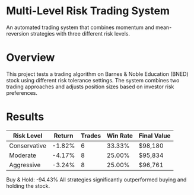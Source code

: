 # Multi-Level Risk Trading System
An automated trading system that combines momentum and mean-reversion strategies with three different risk levels.
# Overview
This project tests a trading algorithm on Barnes & Noble Education (BNED) stock using different risk tolerance settings. The system combines two trading approaches and adjusts position sizes based on investor risk preferences.
# Results

| Risk Level | Return | Trades | Win Rate | Final Value |
|------------|--------|--------|----------|-------------|
| Conservative | -1.82% | 6 | 33.33% | $98,180 |
| Moderate | -4.17% | 8 | 25.00% | $95,834 |
| Aggressive | -3.24% | 8 | 25.00% | $96,761 |

Buy & Hold: -94.43%
All strategies significantly outperformed buying and holding the stock.
